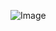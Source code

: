<!-- ### Hi there 👋

- 🏄‍♂️ San Diego Based Frontend Devloper
- 👨‍💻 Sr. Frontend Developer for ![CKC](https://ckcollab.com/)
- 🔭 I’m currently working on  -->

![Image](https://git-streak-tracker.herokuapp.com/api/markdown_image/sw00d)





<!--
**sw00d/sw00d** is a ✨ _special_ ✨ repository because its `README.md` (this file) appears on your GitHub profile.

Here are some ideas to get you started:

- 🔭 I’m currently working on ...
- 🌱 I’m currently learning ...
- 👯 I’m looking to collaborate on ...
- 🤔 I’m looking for help with ...
- 💬 Ask me about ...
- 📫 How to reach me: ...
- 😄 Pronouns: ...
- ⚡ Fun fact: ...
-->
